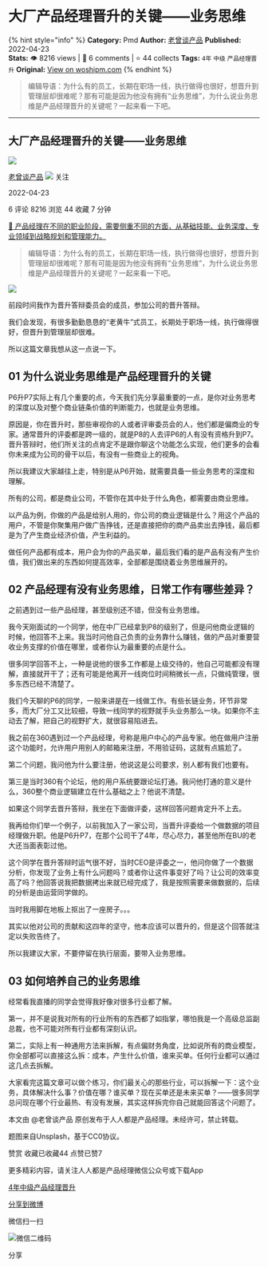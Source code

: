 # 大厂产品经理晋升的关键——业务思维
{% hint style="info" %}
**Category:** Pmd
**Author:** [老曾谈产品](https://www.woshipm.com/u/1388929)
**Published:** 2022-04-23  
**Stats:** 👁️ 8216 views | 💬 6 comments | ⭐ 44 collects
**Tags:** `4年` `中级` `产品经理晋升`
**Original:** [View on woshipm.com](https://www.woshipm.com/pmd/5406355.html)
{% endhint %}
> 编辑导语：为什么有的员工，长期在职场一线，执行做得也很好，想晋升到管理层却很难呢？那有可能是因为他没有拥有“业务思维”，为什么说业务思维是产品经理晋升的关键呢？一起来看一下吧。

---

## 大厂产品经理晋升的关键——业务思维

[![](https://image.woshipm.com/wp-files/2022/04/2datP2aTtIOKF2j8i8fR.jpg!/both/72x72)](https://www.woshipm.com/u/1388929)

[老曾谈产品](https://www.woshipm.com/u/1388929) ![](https://static.woshipm.com/tag/1101_1@2x.png) 关注

2022-04-23

6 评论 8216 浏览 44 收藏 7 分钟

[🔗 产品经理在不同的职业阶段，需要侧重不同的方面，从基础技能、业务深度、专业领域到战略规划和管理能力。](https://ke.qidianla.com/courses/90pm)

> 编辑导语：为什么有的员工，长期在职场一线，执行做得也很好，想晋升到管理层却很难呢？那有可能是因为他没有拥有“业务思维”，为什么说业务思维是产品经理晋升的关键呢？一起来看一下吧。

![](https://image.woshipm.com/wp-files/2022/04/ZbEzGvgWl3hXlWN4wAA3.jpg)

前段时间我作为晋升答辩委员会的成员，参加公司的晋升答辩。

我们会发现，有很多勤勤恳恳的“老黄牛”式员工，长期处于职场一线，执行做得很好，但晋升到管理层却很难。

所以这篇文章我想从这一点说一下。

## 01 为什么说业务思维是产品经理晋升的关键

P6升P7实际上有几个重要的点，今天我们先分享最重要的一点，是你对业务思考的深度以及对整个商业链条价值的判断能力，也就是业务思维。

原因是，你在晋升时，那些审视你的人或者评审委员会的人，他们都是偏商业的专家。通常晋升的评委都是跨一级的，就是P8的人去评P6的人有没有资格升到P7。晋升答辩时，他们所关注的点肯定不是跟你聊这个功能怎么实现，他们更多的会看你未来成为公司的骨干以后，有没有一些商业上的视角。

所以我建议大家越往上走，特别是从P6开始，就需要具备一些业务思考的深度和理解。

所有的公司，都是商业公司，不管你在其中处于什么角色，都需要由商业思维。

以产品为例，你做的产品是给别人用的，你公司的商业逻辑是什么？用这个产品的用户，不管是你聚集用户做广告挣钱，还是直接把你的商产品卖出去挣钱，最后都是为了产生商业经济价值，产生利益的。

做任何产品都有成本，用户会为你的产品买单，最后我们看的是产品有没有产生价值，我们做出来的东西如何提高效率，全部都是围绕着业务思维展开的。

## 02 产品经理有没有业务思维，日常工作有哪些差异？

之前遇到过一些产品经理，甚至级别还不错，但没有业务思维。

我今天刚面试的一个同学，他在中厂已经拿到P8的级别了，但是问他商业逻辑的时候，他回答不上来。我当时问他自己负责的业务靠什么赚钱，做的产品对重要营收业务支撑的价值在哪里，或者你认为最重要的点是什么。

很多同学回答不上，一种是说他的很多工作都是上级交待的，他自己可能都没有理解，直接就开干了；还有可能是他离开一线岗位时间稍微长一点，只做纯管理，很多东西已经不清楚了。

我们今天聊的P6的同学，一般来讲是在一线做工作。有些长链业务，环节非常多，而大厂分工又比较细，导致一线同学的视野就手头业务那么一块。如果你不主动去了解，把自己的视野扩大，就很容易陷进去。

我之前在360遇到过一个产品经理，号称是用户中心的产品专家。他在做用户注册这个功能时，允许用户用别人的邮箱来注册，不用验证码，这就有点尴尬了。

第二个问题，我问他为什么要注册，他说这是公司要求，别人都有我们也要有。

第三是当时360有个论坛，他的用户系统要跟论坛打通。我问他打通的意义是什么，360整个商业逻辑建立在什么基础之上？他说不清楚。

如果这个同学去晋升答辩，我坐在下面做评委，这样回答问题肯定升不上去。

我再给你们举一个例子，以前我加入了一家公司，当晋升评委给一个做数据的项目经理做升职。他是P6升P7，在那个公司干了4年，尽心尽力，甚至他所在BU的老大还当面表彰过他。

这个同学在晋升答辩时运气很不好，当时CEO是评委之一，他问你做了一个数据分析，你发现了业务上有什么问题吗？或者你让这件事变好了吗？让公司的效率变高了吗？他回答说我把数据拷出来就已经完成了，我是按照需要来做数据的，后续的分析是由运营同学做的。

当时我用脚在地板上抠出了一座房子。。。

其实以他对公司的贡献和这四年的坚守，他本应该可以晋升的，但是这个回答就注定以失败告终了。

所以我建议大家，不要停留在执行层面，要带入业务思维。

## 03 如何培养自己的业务思维

经常看我直播的同学会觉得我好像对很多行业都了解。

第一，并不是说我对所有的行业所有的东西都了如指掌，哪怕我是一个高级总监副总裁，也不可能对所有行业都有深刻认识。

第二，实际上有一种通用方法来拆解，有点偏财务角度，比如说所有的商业模型，你全部都可以直接这么拆：成本，产生什么价值，谁来买单。任何行业都可以通过这几点去拆解。

大家看完这篇文章可以做个练习，你们最关心的那些行业，可以拆解一下：这个业务，具体解决什么事？价值在哪？谁买单？现在买单还是未来买单？——很多同学总问现在哪个行业最热、有没有发展，其实这样拆完你自己就能回答这个问题了。

本文由 @老曾谈产品 原创发布于人人都是产品经理。未经许可，禁止转载。

题图来自Unsplash，基于CC0协议。

赞赏 收藏已收藏44 点赞已赞7

更多精彩内容，请关注人人都是产品经理微信公众号或下载App

[4年](https://www.woshipm.com/tag/4%e5%b9%b4)[中级](https://www.woshipm.com/tag/%e4%b8%ad%e7%ba%a7)[产品经理晋升](https://www.woshipm.com/tag/%e4%ba%a7%e5%93%81%e7%bb%8f%e7%90%86%e6%99%8b%e5%8d%87)

[分享到微博](https://service.weibo.com/share/share.php?appkey=2775287854&title=大厂产品经理晋升的关键——业务思维&url=https://www.woshipm.com/pmd/5406355.html&pic=https://image.woshipm.com/wp-files/2022/04/ZbEzGvgWl3hXlWN4wAA3.jpg)

微信扫一扫

![微信二维码](https://api.pwmqr.com/qrcode/create/?url=https://www.woshipm.com/pmd/5406355.html)

分享